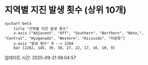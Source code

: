 # 지역별 지진 발생 횟수 (상위 10개)

```mermaid
xychart-beta
    title "지역별 지진 발생 횟수"
    x-axis ["Adjacent", "Off", "Southern", "Northern", "Noto,", "Central", "Hyuganada", "Western", "Kiisuido", "미분류"]
    y-axis "발생 횟수" 0 --> 2284
    bar [2282, 145, 39, 38, 27, 22, 17, 16, 10, 9]
```

업데이트 시간: 2025-09-21 08:04:57
